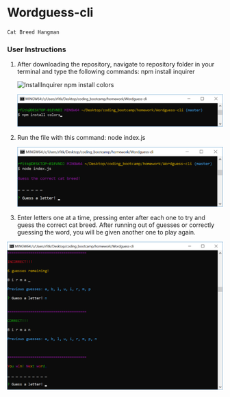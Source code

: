 # Wordguess-cli
`Cat Breed Hangman`

### User Instructions

1. After downloading the repository, navigate to repository folder in your terminal and type the following commands:
    npm install inquirer

    ![InstallInquirer](https://puu.sh/CM3gj.png)
    npm install colors

    ![InstallColors](./images/install-colors.png)

2. Run the file with this command:
    node index.js

    ![RunApp](./images/run-app.png)

3. Enter letters one at a time, pressing enter after each one to try and guess the correct cat breed. After running out of guesses or correctly guessing the word, you will be given another one to play again.

![SampleGameplay](./images/sample-gameplay.png)